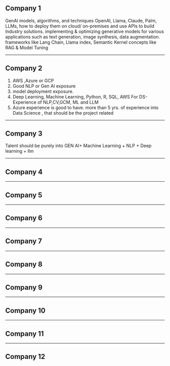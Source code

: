 ## Company 1
GenAI models, algorithms, and techniques
    OpenAI, Llama, Claude, Palm, LLMs, how to deploy them on cloud/ on-premises and use APIs to build Industry solutions.
implementing & optimizing generative models for various applications such as
    text generation, image synthesis, data augmentation.
frameworks like
    Lang Chain, Llama index, Semantic Kernel
concepts like
    RAG & Model Tuning

--- 

## Company 2
1. AWS ,Azure or GCP 
2. Good NLP or Gen AI exposure
3. model deployment exposure.
4. Deep Learning, Machine Learning, Python, R, SQL, AWS For DS- Experience of NLP,CV,GCM, ML and LLM
5. Azure experience is good to have. more than 5 yrs. of experience into Data Science , that should be the project related

---
## Company 3
Talent should be purely into GEN AI+ Machine Learning + NLP + Deep learning + llm

---
## Company 4


---
## Company 5


---
## Company 6


---
## Company 7


---
## Company 8


---
## Company 9


---
## Company 10


---
## Company 11


---
## Company 12